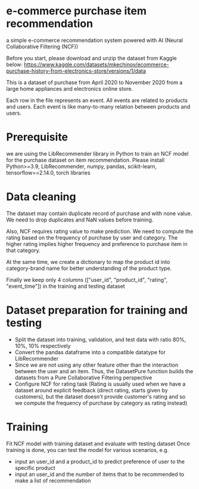 # e-commerce purchase item recommendation
a simple e-commerce recommendation system powered with AI (Neural Collaborative Filtering (NCF))

Before you start, please download and unzip the dataset from Kaggle below:
https://www.kaggle.com/datasets/mkechinov/ecommerce-purchase-history-from-electronics-store/versions/1/data

This is a dataset of purchase from April 2020 to November 2020 from a large home appliances and electronics online store.

Each row in the file represents an event. All events are related to products and users. Each event is like many-to-many relation between products and users.

# Prerequisite
we are using the LibRecommender library in Python to train an NCF model for the purchase dataset on item recommendation. Please install Python>=3.9, LibRecommender, numpy, pandas, scikit-learn, tensorflow==2.14.0, torch libraries

# Data cleaning
The dataset may contain duplicate record of purchase and with none value. We need to drop duplicates and NaN values before training.

Also, NCF requires rating value to make prediction. We need to compute the rating based on the frequency of purchase by user and category. The higher rating implies higher frequency and preference to purchase item in that category.

At the same time, we create a dictionary to map the product id into category-brand name for better understanding of the product type.

Finally we keep only 4 columns (["user_id", "product_id", "rating", "event_time"]) in the training and testing dataset

# Dataset preparation for training and testing

- Split the dataset into training, validation, and test data with ratio 80%, 10%, 10% respectively
- Convert the pandas dataframe into a compatible datatype for LibRecommender
- Since we are not using any other feature other than the interaction between the user and an item. Thus, the DatasetPure function builds the datasets from a Pure Collaborative Filtering perspective
- Configure NCF for rating task (Rating is usually used when we have a dataset around explicit feedback (direct rating, starts given by customers), but the dataset doesn't provide customer's rating and so we compute the frequency of purchase by category as rating instead)

# Training

Fit NCF model with training dataset and evaluate with testing dataset
Once training is done, you can test the model for various scenarios, e.g. 
- input an user_id and a product_id to predict preference of user to the specific product
- input an user_id and the number of items that to be recommended to make a list of recommendation
